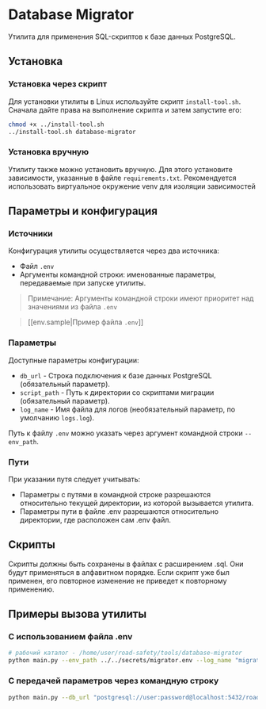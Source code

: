# Database Migrator
Утилита для применения SQL-скриптов к базе данных PostgreSQL.

## Установка

### Установка через скрипт
Для установки утилиты в Linux используйте скрипт `install-tool.sh`. Сначала дайте права на выполнение скрипта и затем запустите его:

```sh
chmod +x ../install-tool.sh
../install-tool.sh database-migrator
```

### Установка вручную
Утилиту также можно установить вручную. Для этого установите зависимости, указанные в файле `requirements.txt`. Рекомендуется использовать виртуальное окружение venv для изоляции зависимостей

## Параметры и конфигурация

### Источники
Конфигурация утилиты осуществляется через два источника:
- Файл `.env`
- Аргументы командной строки: именованные параметры, передаваемые при запуске утилиты.

> Примечание: Аргументы командной строки имеют приоритет над значениями из файла `.env`

> [[env.sample|Пример файла `.env`]]

### Параметры
Доступные параметры конфигурации:
- `db_url` - Строка подключения к базе данных PostgreSQL (обязательный параметр).
- `script_path` - Путь к директории со скриптами миграции (обязательный параметр).
- `log_name` - Имя файла для логов (необязательный параметр, по умолчанию `logs.log`).

Путь к файлу `.env` можно указать через аргумент командной строки `--env_path`.

### Пути
При указании путя следует учитывать:
- Параметры с путями в командной строке разрешаются относительно текущей директории, из которой вызывается утилита.
- Параметры пути в файле .env разрешаются относительно директории, где расположен сам .env файл.

## Скрипты
Скрипты должны быть сохранены в файлах с расширением .sql. Они будут применяться в алфавитном порядке. Если скрипт уже был применен, его повторное изменение не приведет к повторному применению.

## Примеры вызова утилиты

### С использованием файла .env
```sh
# рабочий каталог - /home/user/road-safety/tools/database-migrator
python main.py --env_path ../../secrets/migrator.env --log_name "migrator.log"
```

### С передачей параметров через командную строку
```sh
python main.py --db_url "postgresql://user:password@localhost:5432/road-safety" --script_path ../../databases/scripts/seeds
```
